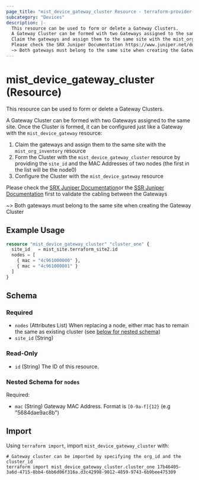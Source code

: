 ```yaml
---
page_title: "mist_device_gateway_cluster Resource - terraform-provider-mist"
subcategory: "Devices"
description: |-
  This resource can be used to form or delete a Gateway Clusters.
  A Gateway Cluster can be formed with two Gateways assigned to the same site. Once the Cluster is formed, it can be configured just like a Gateway with the mist_device_gateway resource:
  Claim the gateways and assign them to the same site with the mist_org_inventory resourceForm the Cluster with the mist_device_gateway_cluster resource by providing the site_id and the MAC Addresses of two nodes (the first in the list will be the node0)Configure the Cluster with the mist_device_gateway resource
  Please check the SRX Juniper Documentation https://www.juniper.net/documentation/us/en/software/mist/mist-wan/topics/topic-map/srx-high-availability-configuration.htmlor the SSR Juniper Documentation https://www.juniper.net/documentation/us/en/software/mist/mist-wan/topics/topic-map/ssr-high-availability-configuration.html first to validate the cabling between the Gateways
  ~> Both gateways must belong to the same site when creating the Gateway Cluster
---
```


# mist_device_gateway_cluster (Resource)

This resource can be used to form or delete a Gateway Clusters.

A Gateway Cluster can be formed with two Gateways assigned to the same site. Once the Cluster is formed, it can be configured just like a Gateway with the `mist_device_gateway` resource:
1. Claim the gateways and assign them to the same site with the `mist_org_inventory` resource
2. Form the Cluster with the `mist_device_gateway_cluster` resource by providing the `site_id` and the MAC Addresses of two nodes (the first in the list will be the node0)
3. Configure the Cluster with the `mist_device_gateway` resource

Please check the [SRX Juniper Documentation](https://www.juniper.net/documentation/us/en/software/mist/mist-wan/topics/topic-map/srx-high-availability-configuration.html)or the [SSR Juniper Documentation](https://www.juniper.net/documentation/us/en/software/mist/mist-wan/topics/topic-map/ssr-high-availability-configuration.html) first to validate the cabling between the Gateways

~> Both gateways must belong to the same site when creating the Gateway Cluster


## Example Usage

```terraform
resource "mist_device_gateway_cluster" "cluster_one" {
  site_id   = mist_site.terraform_site2.id
  nodes = [
    { mac = "4c961000000" },
    { mac = "4c961000001" }
  ]
}
```

<!-- schema generated by tfplugindocs -->
## Schema

### Required

- `nodes` (Attributes List) When replacing a node, either mac has to remain the same as existing cluster (see [below for nested schema](#nestedatt--nodes))
- `site_id` (String)

### Read-Only

- `id` (String) The ID of this resource.

<a id="nestedatt--nodes"></a>
### Nested Schema for `nodes`

Required:

- `mac` (String) Gateway MAC Address. Format is `[0-9a-f]{12}` (e.g "5684dae9ac8b")



## Import
Using `terraform import`, import `mist_device_gateway_cluster` with:
```shell
# Gateway cluster can be imported by specifying the org_id and the cluster_id
terraform import mist_device_gateway_cluster.cluster_one 17b46405-3a6d-4715-8bb4-6bb6d06f316a.d3c42998-9012-4859-9743-6b9bee475309
```